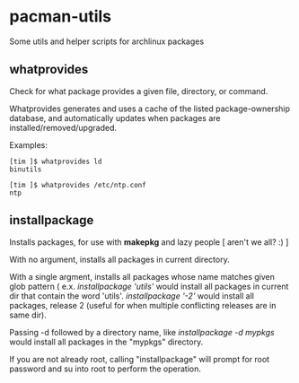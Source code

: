 # pacman-utils
Some utils and helper scripts for archlinux packages


whatprovides
------------

Check for what package provides a given file, directory, or command.

Whatprovides generates and uses a cache of the listed package-ownership database, and automatically updates when packages are installed/removed/upgraded.

Examples:

	[tim ]$ whatprovides ld
	binutils

	[tim ]$ whatprovides /etc/ntp.conf
	ntp


installpackage
--------------

Installs packages, for use with **makepkg** and lazy people \[ aren't we all? :) \] 

With no argument, installs all packages in current directory.

With a single argment, installs all packages whose name matches given glob pattern ( e.x. *installpackage 'utils'*  would install all packages in current dir that contain the word 'utils'. *installpackage '-2'* would install all packages, release 2 (useful for when multiple conflicting releases are in same dir).

Passing -d followed by a directory name, like  *installpackage -d mypkgs* would install all packages in the "mypkgs" directory.

If you are not already root, calling "installpackage" will prompt for root password and su into root to perform the operation.

